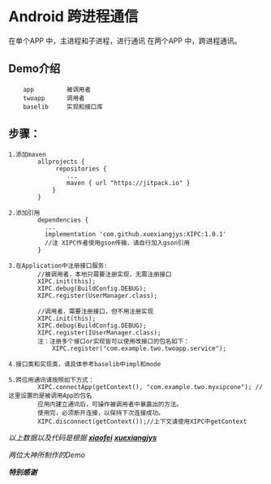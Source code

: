 # Android 跨进程通信

在单个APP 中，主进程和子进程，进行通讯
在两个APP 中，跨进程通讯。

## Demo介绍
        app         被调用者
        twoapp      调用者
        baselib     实现和接口库

## 步骤：

    1.添加maven
            allprojects {
                 repositories {
                    ...
                    maven { url "https://jitpack.io" }
                }
            }

    2.添加引用
            dependencies {
              ...
              implementation 'com.github.xuexiangjys:XIPC:1.0.1'
              //注 XIPC作者使用gson传输，请自行加入gson引用
            }

    3.在Application中注册接口服务:
            //被调用者，本地只需要注册实现，无需注册接口
            XIPC.init(this);
            XIPC.debug(BuildConfig.DEBUG);
            XIPC.register(UserManager.class);

            //调用者，需要注册接口，但不用注册实现
            XIPC.init(this);
            XIPC.debug(BuildConfig.DEBUG);
            XIPC.register(IUserManager.class);
            注：注册多个接口or实现皆可以使用改接口的包名如下：
                XIPC.register("com.example.two.twoapp.service");

    4.接口类和实现类，请具体参考baselib中impl和mode

    5.跨应用通讯请按照如下方式：
            XIPC.connectApp(getContext(), "com.example.two.myxipcone"); //这里设置的是被调用App的包名
            应用内建立通讯后，可操作被调用者中暴露出的方法。
            使用完，必须断开连接，以保持下次连接成功。
            XIPC.disconnect(getContext());//上下文请使用XIPC中getContext

*以上数据以及代码是根据*
    ***[xiaofei](https://github.com/Xiaofei-it/Hermes)***
    ***[xuexiangjys](https://github.com/xuexiangjys/XIPC)***

*两位大神所制作的Demo*

***特别感谢***

